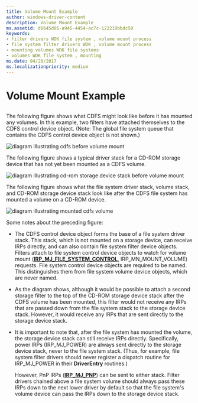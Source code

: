 ```yaml
---
title: Volume Mount Example
author: windows-driver-content
description: Volume Mount Example
ms.assetid: d6645d05-a945-4454-ac7c-122219bbdc50
keywords:
- filter drivers WDK file system , volume mount process
- file system filter drivers WDK , volume mount process
- mounting volumes WDK file systems
- volumes WDK file system , mounting
ms.date: 04/20/2017
ms.localizationpriority: medium
---
```


# Volume Mount Example


## <span id="ddk_volume_mount_example_if"></span><span id="DDK_VOLUME_MOUNT_EXAMPLE_IF"></span>


The following figure shows what CDFS might look like before it has mounted any volumes. In this example, two filters have attached themselves to the CDFS control device object. (Note: The global file system queue that contains the CDFS control device object is not shown.)

![diagram illustrating cdfs before volume mount](images/cdfsunmounted.png)

The following figure shows a typical driver stack for a CD-ROM storage device that has not yet been mounted as a CDFS volume.

![diagram illustrating cd-rom storage device stack before volume mount](images/cdromstack.png)

The following figure shows what the file system driver stack, volume stack, and CD-ROM storage device stack look like after the CDFS file system has mounted a volume on a CD-ROM device.

![diagram illustrating mounted cdfs volume](images/cdfsmountedstacks.png)

Some notes about the preceding figure:

-   The CDFS control device object forms the base of a file system driver stack. This stack, which is not mounted on a storage device, can receive IRPs directly, and can also contain file system filter device objects. Filters attach to file system control device objects to watch for volume mount ([**IRP\_MJ\_FILE\_SYSTEM\_CONTROL**](https://msdn.microsoft.com/library/windows/hardware/ff548670), IRP\_MN\_MOUNT\_VOLUME) requests. File system control device objects are required to be named. This distinguishes them from file system volume device objects, which are never named.

-   As the diagram shows, although it would be possible to attach a second storage filter to the top of the CD-ROM storage device stack after the CDFS volume has been mounted, this filter would not receive any IRPs that are passed down from the file system stack to the storage device stack. However, it would receive any IRPs that are sent directly to the storage device stack.

-   It is important to note that, after the file system has mounted the volume, the storage device stack can still receive IRPs directly. Specifically, power IRPs (IRP\_MJ\_POWER) are always sent directly to the storage device stack, never to the file system stack. (Thus, for example, file system filter drivers should never register a dispatch routine for IRP\_MJ\_POWER in their **DriverEntry** routines.)

    However, PnP IRPs ([**IRP\_MJ\_PNP**](https://msdn.microsoft.com/library/windows/hardware/ff549268)) can be sent to either stack. Filter drivers chained above a file system volume should always pass these IRPs down to the next lower driver by default so that the file system's volume device can pass the IRPs down to the storage device stack.

 

 




